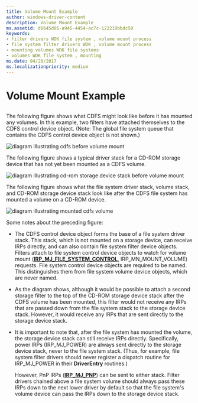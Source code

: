 ```yaml
---
title: Volume Mount Example
author: windows-driver-content
description: Volume Mount Example
ms.assetid: d6645d05-a945-4454-ac7c-122219bbdc50
keywords:
- filter drivers WDK file system , volume mount process
- file system filter drivers WDK , volume mount process
- mounting volumes WDK file systems
- volumes WDK file system , mounting
ms.date: 04/20/2017
ms.localizationpriority: medium
---
```


# Volume Mount Example


## <span id="ddk_volume_mount_example_if"></span><span id="DDK_VOLUME_MOUNT_EXAMPLE_IF"></span>


The following figure shows what CDFS might look like before it has mounted any volumes. In this example, two filters have attached themselves to the CDFS control device object. (Note: The global file system queue that contains the CDFS control device object is not shown.)

![diagram illustrating cdfs before volume mount](images/cdfsunmounted.png)

The following figure shows a typical driver stack for a CD-ROM storage device that has not yet been mounted as a CDFS volume.

![diagram illustrating cd-rom storage device stack before volume mount](images/cdromstack.png)

The following figure shows what the file system driver stack, volume stack, and CD-ROM storage device stack look like after the CDFS file system has mounted a volume on a CD-ROM device.

![diagram illustrating mounted cdfs volume](images/cdfsmountedstacks.png)

Some notes about the preceding figure:

-   The CDFS control device object forms the base of a file system driver stack. This stack, which is not mounted on a storage device, can receive IRPs directly, and can also contain file system filter device objects. Filters attach to file system control device objects to watch for volume mount ([**IRP\_MJ\_FILE\_SYSTEM\_CONTROL**](https://msdn.microsoft.com/library/windows/hardware/ff548670), IRP\_MN\_MOUNT\_VOLUME) requests. File system control device objects are required to be named. This distinguishes them from file system volume device objects, which are never named.

-   As the diagram shows, although it would be possible to attach a second storage filter to the top of the CD-ROM storage device stack after the CDFS volume has been mounted, this filter would not receive any IRPs that are passed down from the file system stack to the storage device stack. However, it would receive any IRPs that are sent directly to the storage device stack.

-   It is important to note that, after the file system has mounted the volume, the storage device stack can still receive IRPs directly. Specifically, power IRPs (IRP\_MJ\_POWER) are always sent directly to the storage device stack, never to the file system stack. (Thus, for example, file system filter drivers should never register a dispatch routine for IRP\_MJ\_POWER in their **DriverEntry** routines.)

    However, PnP IRPs ([**IRP\_MJ\_PNP**](https://msdn.microsoft.com/library/windows/hardware/ff549268)) can be sent to either stack. Filter drivers chained above a file system volume should always pass these IRPs down to the next lower driver by default so that the file system's volume device can pass the IRPs down to the storage device stack.

 

 




